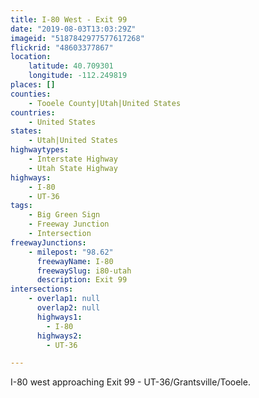 ```yaml
---
title: I-80 West - Exit 99
date: "2019-08-03T13:03:29Z"
imageid: "5187842977577617268"
flickrid: "48603377867"
location:
    latitude: 40.709301
    longitude: -112.249819
places: []
counties:
    - Tooele County|Utah|United States
countries:
    - United States
states:
    - Utah|United States
highwaytypes:
    - Interstate Highway
    - Utah State Highway
highways:
    - I-80
    - UT-36
tags:
    - Big Green Sign
    - Freeway Junction
    - Intersection
freewayJunctions:
    - milepost: "98.62"
      freewayName: I-80
      freewaySlug: i80-utah
      description: Exit 99
intersections:
    - overlap1: null
      overlap2: null
      highways1:
        - I-80
      highways2:
        - UT-36

---
```

I-80 west approaching Exit 99 - UT-36/Grantsville/Tooele.